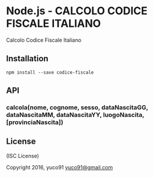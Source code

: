 Node.js - CALCOLO CODICE FISCALE ITALIANO
================

Calcolo Codice Fiscale Italiano

Installation
------------

    npm install --save codice-fiscale

API
---

### calcola(nome, cognome, sesso, dataNascitaGG, dataNascitaMM, dataNascitaYY, luogoNascita, [provinciaNascita])

License
-------

(ISC License)

Copyright 2016, yuco91 <yuco91@gmail.com>

